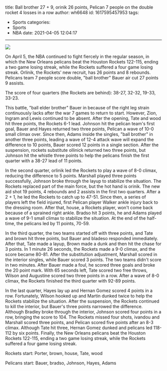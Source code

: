 title: Ball brother 27 + 9, orinik 26 points, Pelican 7 people on the double rocket 4 losses in a row
author: wh6648
id: 1617595457953
tags: 
- Sports
categories: 
- Sports
- NBA
date: 2021-04-05 12:04:17
---
![](https://p1.itc.cn/images01/20210405/739df558390445b6ba3ab37b18a3a5c2.jpeg)


On April 5, the NBA continued to fight fiercely in the regular season, in which the New Orleans pelicans beat the Houston Rockets 122-115, ending a two game losing streak, while the Rockets suffered a four game losing streak. Orlinik, the Rockets' new recruit, has 26 points and 8 rebounds. Pelicans team 7 people score double, "ball brother" Bauer air cut 27 points 9 assists.

The score of four quarters (the Rockets are behind): 38-27, 32-32, 19-33, 33-23.

This battle, "ball elder brother" Bauer in because of the right leg strain continuously lacks after the war 7 games to return to start. However, Zion, Ingram and Lewis continued to be absent. After the opening, Tate and wood hit three points, the Rockets 6-1 lead. Johnson hit the pelican team's first goal, Bauer and Hayes returned two three points, Pelican a wave of 10-0 small climax over. Since then, Adams inside the singles, "ball brother" in another three points, leading a wave of 12-4 attack wave will expand the difference to 10 points, Bauer scored 12 points in a single section. After the suspension, rockets substitute ollinick returned two three points, but Johnson hit the whistle three points to help the pelicans finish the first quarter with a 38-27 lead of 11 points.

In the second quarter, orlinik led the Rockets to play a wave of 8-0 climax, reducing the difference to 5 points. Marshall played three points successfully, Johnson broke through the layup to stabilize the situation. The Rockets replaced part of the main force, but the hot hand is orinik. The new aid shot 19 points, 4 rebounds and 2 assists in the first two quarters. After a 2 + 1, he led the Rockets to catch up to 47-51. Since then, a series of players left the field injured, first Pelican player Walker ankle injury back to the dressing room. After that, house, a Rockets player, won't come back because of a sprained right ankle. Bradso hit 3 points, he and Adams played a wave of 9-1 small climax to stabilize the situation. At the end of the half-time, the pelicans led by 11 points, 70-59.

In the third quarter, the two teams started off with three points, and Tate and brown hit three points, but Bauer and bladeso responded immediately. After that, Tate made a layup, Brown made a dunk and then hit the chase for 3 points. In 1 minute 26 seconds, the Rockets made a 9-0 climax, and the score became 80-81. After the substitution adjustment, Marshall scored in the interior singles, while Bauer scored 3 points. The two teams didn't score in two minutes. After Bauer made a foul, he scored three goals and broke the 20 point mark. With 65 seconds left, Tate scored two free throws, Wilson and Augustine scored two three points in a row. After a wave of 8-0 climax, the Rockets finished the third quarter with 92-89 points.

In the last quarter, Hayes lay up and Hernan Gomez scored 4 points in a row. Fortunately, Wilson hooked up and Martin dunked twice to help the Rockets stabilize the situation. After the suspension, the Rockets continued to kill the interior, but Bauer's three points narrowed the difference. Although Bradley broke through the interior, Johnson scored four points in a row, bringing the score to 104. The Rockets missed four shots, ivandou and Marshall scored three points, and Pelican scored five points after an 8-3 climax. Although Tate hit three, Hernan Gomez dunked and pelicans led 118-112 by six points. Finally, the New Orleans pelicans beat the Houston Rockets 122-115, ending a two game losing streak, while the Rockets suffered a four game losing streak.

Rockets start: Porter, brown, house, Tate, wood

Pelicans start: Bauer, bradso, Johnson, Hayes, Adams

